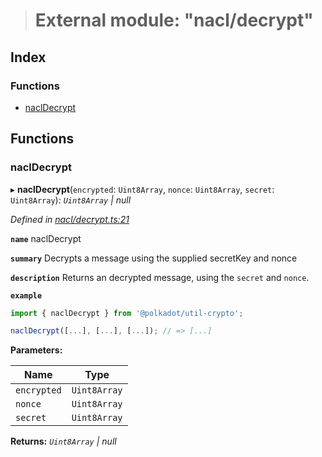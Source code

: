 > # External module: "nacl/decrypt"

## Index

### Functions

* [naclDecrypt](_nacl_decrypt_.md#nacldecrypt)

## Functions

###  naclDecrypt

▸ **naclDecrypt**(`encrypted`: `Uint8Array`, `nonce`: `Uint8Array`, `secret`: `Uint8Array`): *`Uint8Array` | null*

*Defined in [nacl/decrypt.ts:21](https://github.com/polkadot-js/common/blob/cd7aafc/packages/util-crypto/src/nacl/decrypt.ts#L21)*

**`name`** naclDecrypt

**`summary`** Decrypts a message using the supplied secretKey and nonce

**`description`** 
Returns an decrypted message, using the `secret` and `nonce`.

**`example`** 
<BR>

```javascript
import { naclDecrypt } from '@polkadot/util-crypto';

naclDecrypt([...], [...], [...]); // => [...]
```

**Parameters:**

Name | Type |
------ | ------ |
`encrypted` | `Uint8Array` |
`nonce` | `Uint8Array` |
`secret` | `Uint8Array` |

**Returns:** *`Uint8Array` | null*